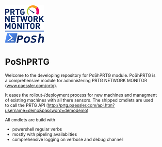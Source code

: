 ![logo][]

PoShPRTG
====================

Welcome to the developing repository for PoShPRTG module.
PoShPRTG is a comprehensive module for administering PRTG NETWORK MONITOR (www.paessler.com/prtg).

It eases the rollout-/deployment process for new machines and managment of existing machines with all there sensors.
The shipped cmdlets are used to call the PRTG API (http://prtg.paessler.com/api.htm?username=demo&password=demodemo)

All cmdlets are build with 
- powershell regular verbs
- mostly with pipeling availabilties
- comprehensive logging on verbose and debug channel

[logo]: assets/PoShPrtg_128x128.png
